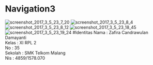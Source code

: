 # Navigation3
![screenshot_2017_3_5_23_7_20](https://cloud.githubusercontent.com/assets/22255497/23593683/e718f47c-0244-11e7-915f-dab027484d68.png)
![screenshot_2017_3_5_23_8_4](https://cloud.githubusercontent.com/assets/22255497/23593682/e7172c50-0244-11e7-944e-7ed57457599b.png)
![screenshot_2017_3_5_23_8_12](https://cloud.githubusercontent.com/assets/22255497/23593684/e719c7e4-0244-11e7-8e8c-0e3a77fcf8cb.png)
![screenshot_2017_3_5_23_18_45](https://cloud.githubusercontent.com/assets/22255497/23593685/e71b0f32-0244-11e7-9e57-e65e918ee6a0.png)
![screenshot_2017_3_5_23_19_24](https://cloud.githubusercontent.com/assets/22255497/23593687/e720a8de-0244-11e7-9d5e-ee48a80399e5.png)
#Identitas
Nama : Zafira Candrawulan Damayanti<br>
Kelas : XI RPL 2<br>
No : 35<br>
Sekolah : SMK Telkom Malang<br>
Nis : 4859/1578.070<br>
